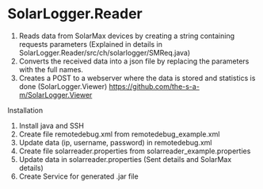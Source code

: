 # SolarLogger.Reader

1. Reads data from SolarMax devices by creating a string containing requests parameters (Explained in details in  SolarLogger.Reader/src/ch/solarlogger/SMReq.java)
2. Converts the received data into a json file by replacing the parameters with the full names.
3. Creates a POST to a webserver where the data is stored and statistics is done (SolarLogger.Viewer)
    https://github.com/the-s-a-m/SolarLogger.Viewer

Installation
1. Install java and SSH
2. Create file remotedebug.xml from remotedebug_example.xml
3. Update data (ip, username, password) in remotedebug.xml
4. Create file solarreader.properties from solarreader_example.properties
5. Update data in solarreader.properties (Sent details and SolarMax details)
6. Create Service for generated .jar file 

